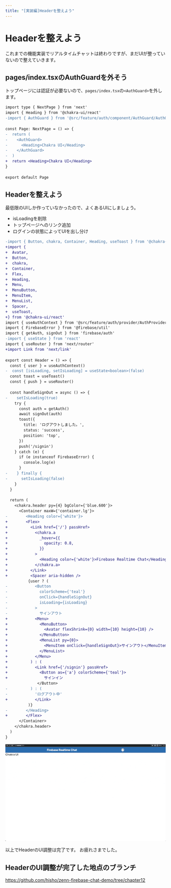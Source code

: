 ```yaml
---
title: "[実装編]Headerを整えよう"
---
```


# Headerを整えよう
これまでの機能実装でリアルタイムチャットは終わりですが、まだUIが整っていないので整えていきます。

## pages/index.tsxのAuthGuardを外そう
トップページには認証が必要ないので、`pages/index.tsx`の`<AuthGuard>`を外します。


```diff tsx:src/pages/index.tsx
import type { NextPage } from 'next'
import { Heading } from '@chakra-ui/react'
-import { AuthGuard } from '@src/feature/auth/component/AuthGuard/AuthGuard'

const Page: NextPage = () => {
-  return (
-    <AuthGuard>
-      <Heading>Chakra UI</Heading>
-    </AuthGuard>
-  )
+  return <Heading>Chakra UI</Heading>
}

export default Page
```

## Headerを整えよう
最低限のUIしか作っていなかったので、よくあるUIにしましょう。

- isLoadingを削除
- トップページへのリンク追加
- ログインの状態によってUIを出し分け

```diff tsx:src/componet/Header/Header.tsx
-import { Button, chakra, Container, Heading, useToast } from '@chakra-ui/react'
+import {
+  Avatar,
+  Button,
+  chakra,
+  Container,
+  Flex,
+  Heading,
+  Menu,
+  MenuButton,
+  MenuItem,
+  MenuList,
+  Spacer,
+  useToast,
+} from '@chakra-ui/react'
import { useAuthContext } from '@src/feature/auth/provider/AuthProvider'
import { FirebaseError } from '@firebase/util'
import { getAuth, signOut } from 'firebase/auth'
-import { useState } from 'react'
import { useRouter } from 'next/router'
+import Link from 'next/link'

export const Header = () => {
  const { user } = useAuthContext()
-  const [isLoading, setIsLoading] = useState<boolean>(false)
  const toast = useToast()
  const { push } = useRouter()

  const handleSignOut = async () => {
-    setIsLoading(true)
    try {
      const auth = getAuth()
      await signOut(auth)
      toast({
        title: 'ログアウトしました。',
        status: 'success',
        position: 'top',
      })
      push('/signin')
    } catch (e) {
      if (e instanceof FirebaseError) {
        console.log(e)
      }
-    } finally {
-      setIsLoading(false)
    }
  }

  return (
    <chakra.header py={4} bgColor={'blue.600'}>
      <Container maxW={'container.lg'}>
-        <Heading color={'white'}>
+        <Flex>
+          <Link href={'/'} passHref>
+            <chakra.a
+              _hover={{
+                opacity: 0.8,
+              }}
+            >
+              <Heading color={'white'}>Firebase Realtime Chat</Heading>
+            </chakra.a>
+          </Link>
+          <Spacer aria-hidden />
          {user ? (
-            <Button
-              colorScheme={'teal'}
-              onClick={handleSignOut}
-              isLoading={isLoading}
-            >
-              サインアウト
+            <Menu>
+              <MenuButton>
+                <Avatar flexShrink={0} width={10} height={10} />
+              </MenuButton>
+              <MenuList py={0}>
+                <MenuItem onClick={handleSignOut}>サインアウト</MenuItem>
+              </MenuList>
+            </Menu>
+          ) : (
+            <Link href={'/signin'} passHref>
+              <Button as={'a'} colorScheme={'teal'}>
+                サインイン
              </Button>
-          ) : (
-            'ログアウト中'
+            </Link>
          )}
-        </Heading>
+        </Flex>
      </Container>
    </chakra.header>
  )
}
```

![](/images/firebase-chat-book/chapter12-01.gif)

以上でHeaderのUI調整は完了です。
お疲れさまでした。


## HeaderのUI調整が完了した地点のブランチ
https://github.com/hisho/zenn-firebase-chat-demo/tree/chapter12